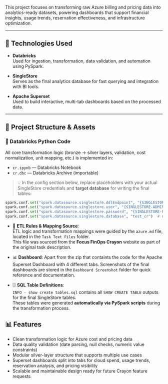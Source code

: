 This project focuses on transforming raw Azure billing and pricing data into analytics-ready datasets, powering dashboards that support financial insights, usage trends, reservation effectiveness, and infrastructure optimization.

---

## 🔧 Technologies Used

- **Databricks**  
  Used for ingestion, transformation, data validation, and automation using PySpark.

- **SingleStore**  
  Serves as the final analytics database for fast querying and integration with BI tools.

- **Apache Superset**  
  Used to build interactive, multi-tab dashboards based on the processed data.

---

## 📁 Project Structure & Assets

### 🐍 Databricks Python Code
All core transformation logic (bronze → silver layers, validation, cost normalization, unit mapping, etc.) is implemented in:

- `cr.ipynb` — Databricks Notebook
- `cr.dbc` — Databricks Archive (importable)

> 💡 In the config section below, replace placeholders with your actual SingleStore credentials and **target database** for writing the final tables:

```python
spark.conf.set("spark.datasource.singlestore.ddlEndpoint", "{SINGLESTORE-HOST}")
spark.conf.set("spark.datasource.singlestore.user", "{SINGLESTORE-ADMIN}")
spark.conf.set("spark.datasource.singlestore.password", "{SINGLESTORE-PASSWORD}")
spark.conf.set("spark.datasource.singlestore.database", "test_cr")  # Customize if needed
```

- 📄 **ETL Rules & Mapping Source**:  
  ETL logic and transformation mappings were guided by the `azure.md` file, located in the `Task Text Files` folder.  
  This file was sourced from the **Focus FinOps Crayon** website as part of the original task description.

- 📊 **Dashboard**:
  Apart from the zip that containts the code for the Apache Superset Dashboard with 4 different tabs.
  Screenshots of the final dashboards are stored in the `Dashboard Screenshot` folder for quick reference and documentation.

- 🗄️ **SQL Table Definitions**:  
  `INFO - show create tables.sql` contains all `SHOW CREATE TABLE` outputs for the final SingleStore tables.  
  These tables were generated **automatically via PySpark scripts** during the transformation process.

## 📊 Features

- Clean transformation logic for Azure cost and pricing data
- Data quality validation (date parsing, null checks, numeric value constraints)
- Modular silver-layer structure that supports multiple use cases
- Superset dashboards split into tabs for cloud spend, usage trends, reservation analysis, and pricing visibility
- Scalable and maintainable design ready for future Crayon feature requests
